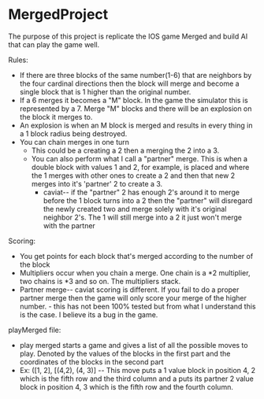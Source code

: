 # MergedProject

The purpose of this project is replicate the IOS game Merged and build AI that can play the game well.

Rules:
  * If there are three blocks of the same number(1-6) that are neighbors by the four cardinal directions then the block will merge and become a single block that is 1 higher than the original number.
  * If a 6 merges it becomes a "M" block. In the game the simulator this is represented by a 7. Merge "M" blocks and there will be an explosion on the block it merges to.
  * An explosion is when an M block is merged and results in every thing in a 1 block radius being destroyed.
  * You can chain merges in one turn
    * This could be a creating a 2 then a merging the 2 into a 3.
    * You can also perform what I call a "partner" merge. This is when a double block with values 1 and 2, for example, is placed and where the 1 merges with other ones to create a 2 and then that new 2 merges into it's 'partner' 2 to create a 3.
      - caviat-- if the "partner" 2 has enough 2's around it to merge before the 1 block turns into a 2 then the "partner" will disregard the newly created two and merge solely with it's original neighbor 2's. The 1 will still merge into a 2 it just won't merge with the partner


Scoring:
  * You get points for each block that's merged according to the number of the block
  * Multipliers occur when you chain a merge. One chain is a *2 multiplier, two chains is *3  and so on. The multipliers stack.
  * Partner merge-- caviat scoring is different. If you fail to do a proper partner merge then the game will only score your merge of the higher number. - this has not been 100% tested but from what I understand this is the case. I believe its a bug in the game.


playMerged file:
* play merged starts a game and gives a list of all the possible moves to play. Denoted by the values of the blocks in the first part and the coordinates of the blocks in the second part
* Ex: ([1, 2], [(4,2), (4, 3)] -- This move puts a 1 value block in position 4, 2 which is the fifth row and the third column and a puts its partner 2 value block in position 4, 3 which is the fifth row and the fourth column.
